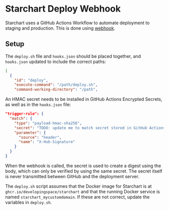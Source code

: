 # Starchart Deploy Webhook

Starchart uses a GitHub Actions Workflow to automate deployment to staging and production. This is done using [webhook](https://github.com/adnanh/webhook).

## Setup

The `deploy.sh` file and `hooks.json` should be placed together, and `hooks.json` updated to include the correct paths:

```json
[
  {
    "id": "deploy",
    "execute-command": "/path/deploy.sh",
    "command-working-directory": "/path",
```

An HMAC secret needs to be installed in GitHub Actions Encrypted Secrets, as well as in the `hooks.json` file:

```json
"trigger-rule": {
  "match": {
    "type": "payload-hmac-sha256",
    "secret": "TODO: update me to match secret stored in GitHub Actions...",
    "parameter": {
      "source": "header",
      "name": "X-Hub-Signature"
    }
  }
}
```

When the webhook is called, the secret is used to create a digest using the body, which can only be verified by using the same secret. The secret itself is never transmitted between GitHub and the deployment server.

The `deploy.sh` script assumes that the Docker image for Starchart is at `ghcr.io/developingspace/starchart` and that the running Docker service is named `starchart_mycustomdomain`. If these are not correct, update the variables in `deploy.sh`.
